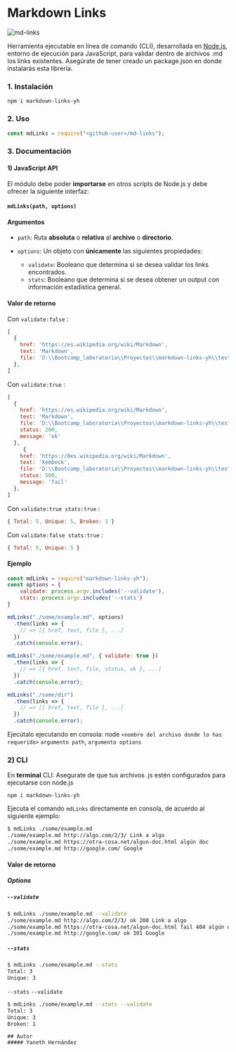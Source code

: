# Markdown Links

![md-links](https://sandmann.co/wp-content/uploads/Was-ist-Markdown-Cover.jpg)

Herramienta ejecutable en línea de comando (CLI), desarrollada en [Node.js](https://nodejs.org/es/), entorno de ejecución para JavaScript, para validar dentro de archivos .md los links existentes.
Asegúrate de tener creado un package.json en donde instalarás esta librería.

### 1. Instalación
`npm i markdown-links-yh`

### 2. Uso
```js
const mdLinks = require("<github-user>/md-links");
```

### 3. Documentación

#### 1) JavaScript API

El módulo debe poder **importarse** en otros scripts de Node.js y debe ofrecer la
siguiente interfaz:

#### `mdLinks(path, options)`

#### Argumentos

* `path`: Ruta **absoluta** o **relativa** al **archivo** o **directorio**.

* `options`: Un objeto con **únicamente** las siguientes propiedades:
  - `validate`: Booleano que determina si se desea validar los links encontrados.
  - `stats`: Booleano que determina si se desea obtener un output con información estadística general.

#### Valor de retorno

Con `validate:false` :

```js
[
  {
    href: 'https://es.wikipedia.org/wiki/Markdown',
    text: 'Markdown',
    file: 'D:\\Bootcamp_laboratoria\\Proyectos\\markdown-links-yh\\test\\testFolder\\hi.md'
  },
]
```
Con `validate:true` :

```js
[
  {
    href: 'https://es.wikipedia.org/wiki/Markdown',
    text: 'Markdown',
    file: 'D:\\Bootcamp_laboratoria\\Proyectos\\markdown-links-yh\\test\\testFolder\\hi.md',
    status: 200,
    message: 'ok'
  }, 
     {
    href: 'https://0es.wikipedia.org/wiki/Markdown',
    text: 'kembeck',
    file: 'D:\\Bootcamp_laboratoria\\Proyectos\\markdown-links-yh\\test\\testFolder\\hi.md',
    status: 500,
    message: 'fail'
  },
]
```
Con `validate:true stats:true` :

```js
{ Total: 5, Unique: 5, Broken: 3 }
```
Con `validate:false stats:true` :

```js
{ Total: 5, Unique: 5 }
```

#### Ejemplo 

```js
const mdLinks = require("markdown-links-yh");
const options = {
    validate: process.argv.includes('--validate'),
    stats: process.argv.includes('--stats')
}

mdLinks("./some/example.md", options)
  .then(links => {
    // => [{ href, text, file }, ...]
  })
  .catch(console.error);

mdLinks("./some/example.md", { validate: true })
  .then(links => {
    // => [{ href, text, file, status, ok }, ...]
  })
  .catch(console.error);

mdLinks("./some/dir")
  .then(links => {
    // => [{ href, text, file }, ...]
  })
  .catch(console.error);
```
Ejecútalo ejecutando en consola: node `<nombre del archivo donde lo has requerido>` `argumento path`,  `argumento options`

### 2) CLI 

En **terminal** CLI: Asegurate de que tus archivos .js estén configurados para ejecutarse con node.js

`npm i markdown-links-yh`

Ejecuta el comando `mdLinks` directamente en consola, de acuerdo al siguiente ejemplo:

```sh
$ mdLinks ./some/example.md
./some/example.md http://algo.com/2/3/ Link a algo
./some/example.md https://otra-cosa.net/algun-doc.html algún doc
./some/example.md http://google.com/ Google
```

#### Valor de retorno

##### Options

##### `--validate`
```sh
$ mdLinks ./some/example.md --validate
./some/example.md http://algo.com/2/3/ ok 200 Link a algo
./some/example.md https://otra-cosa.net/algun-doc.html fail 404 algún doc
./some/example.md http://google.com/ ok 301 Google
```

##### `--stats`

```sh
$ mdLinks ./some/example.md --stats
Total: 3
Unique: 3
```

`--stats` `--validate` 

```sh
$ mdLinks ./some/example.md --stats --validate
Total: 3
Unique: 3
Broken: 1
```
~~~~
## Autor
##### Yaneth Hernández
~~~~